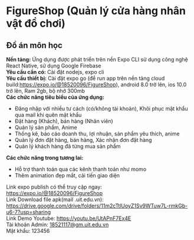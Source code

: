 # FigureShop (Quản lý cửa hàng nhân vật đồ chơi)
## Đồ án môn học
**Nền tảng:**
Ứng dụng được phát triển trên nền Expo CLI sử dụng công nghệ React Native, sử dụng Google Firebase  
**Yêu cầu cần có:** Cài đặt nodejs, expo cli  
**Yêu cầu thiết bị:** Cài đặt expo go (để run app trên nền tảng cloud build:https://expo.io/@18520096/FigureShop), android 8.0 trở lên, ios 10.0 trở lên, Ram 2gb, bộ nhớ 300mb  
**Các chức năng tiêu biểu của ứng dụng:**

- Đăng nhập với nhiều tư cách (có/không tài khoản), Khôi phục mật khẩu qua mail khi quên mật khẩu
- Đặt hàng (Khách), bán hàng (Nhân viên)
- Quản lý sản phẩm, Anime
- Thống kê, báo cáo doanh thu, lợi nhuận, sản phẩm yêu thích, anime
- Quản lý đơn đặt hàng, bán hàng, Xác nhận đơn đặt hàng
- Quản lý khách hàng đã từng mua sản phẩm  

**Các chức năng trong tương lai:**

- Hỗ trợ thanh toán qua các kênh thanh toán như momo
- Thêm animation đẹp mắt, cải tiến giao diện  

Link expo publish có thể truy cập ngay: https://expo.io/@18520096/FigureShop  
Link Download file apk(mail .uit.edu.vn): https://drive.google.com/drive/folders/11m2cTtlUoyZ1Sv9WTuw7L-rmkGb-u6-7?usp=sharing  
Link Demo Youtube: https://youtu.be/UtAPnF7Ex4E  
Tài khoản Admin: 18521117@gm.uit.edu.vn  
Mật khẩu: 123456
